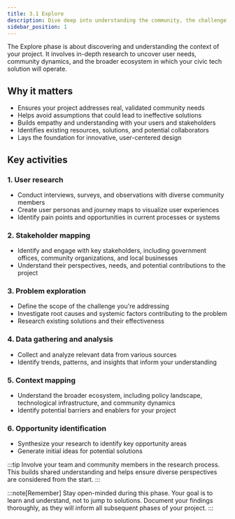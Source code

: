 ```yaml
---
title: 3.1 Explore 
description: Dive deep into understanding the community, the challenge, and the context. Cast a wide net to gather diverse perspectives and insights.
sidebar_position: 1
---
```


The Explore phase is about discovering and understanding the context of your project. It involves in-depth research to uncover user needs, community dynamics, and the broader ecosystem in which your civic tech solution will operate.

## Why it matters

- Ensures your project addresses real, validated community needs
- Helps avoid assumptions that could lead to ineffective solutions
- Builds empathy and understanding with your users and stakeholders
- Identifies existing resources, solutions, and potential collaborators
- Lays the foundation for innovative, user-centered design

## Key activities

### 1. User research
- Conduct interviews, surveys, and observations with diverse community members
- Create user personas and journey maps to visualize user experiences
- Identify pain points and opportunities in current processes or systems

### 2. Stakeholder mapping
- Identify and engage with key stakeholders, including government offices, community organizations, and local businesses
- Understand their perspectives, needs, and potential contributions to the project

### 3. Problem exploration
- Define the scope of the challenge you're addressing
- Investigate root causes and systemic factors contributing to the problem
- Research existing solutions and their effectiveness

### 4. Data gathering and analysis
- Collect and analyze relevant data from various sources
- Identify trends, patterns, and insights that inform your understanding

### 5. Context mapping
- Understand the broader ecosystem, including policy landscape, technological infrastructure, and community dynamics
- Identify potential barriers and enablers for your project

### 6. Opportunity identification
- Synthesize your research to identify key opportunity areas
- Generate initial ideas for potential solutions

:::tip
Involve your team and community members in the research process. This builds shared understanding and helps ensure diverse perspectives are considered from the start.
:::

:::note[Remember]
Stay open-minded during this phase. Your goal is to learn and understand, not to jump to solutions. Document your findings thoroughly, as they will inform all subsequent phases of your project.
:::